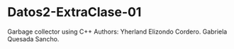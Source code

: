 # Datos2-ExtraClase-01
Garbage collector using C++
Authors: Yherland Elizondo Cordero.
         Gabriela Quesada Sancho.
